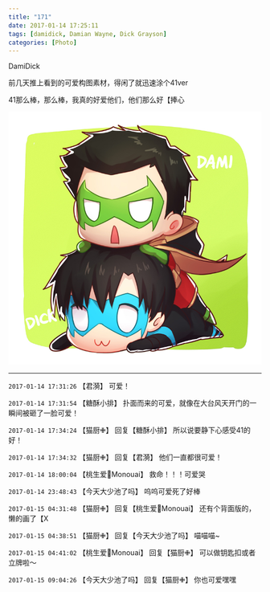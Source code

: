 ```yaml
---
title: "171"
date: 2017-01-14 17:25:11
tags: [damidick, Damian Wayne, Dick Grayson]
categories: [Photo]
---
```


<p>DamiDick</p> 
<p>前几天推上看到的可爱构图素材，得闲了就迅速涂个41ver</p> 
<p>41那么棒，那么棒，我真的好爱他们，他们那么好【捧心</p>

![](https://raw.githubusercontent.com/alicewish/meowchain247/master/img_cVZNdzJtQk9JV2ZTblJ5UXdQOWdKa1lkT3dINnNBNmJlK0pWWHlRMEVweVhJS0JncFQ3UlFnPT0.jpg)

---

`2017-01-14 17:31:26` 【君漪】 可爱！

`2017-01-14 17:31:54` 【糖酥小排】 扑面而来的可爱，就像在大台风天开门的一瞬间被砸了一脸可爱！

`2017-01-14 17:34:24` 【猫厨✙】 回复【糖酥小排】 所以说要静下心感受41的好！

`2017-01-14 17:34:32` 【猫厨✙】 回复【君漪】 他们一直都很可爱！

`2017-01-14 18:00:04` 【桃生爱🍑Monouai】 救命！！！可爱哭

`2017-01-14 23:48:43` 【今天大少池了吗】 呜呜可爱死了好棒

`2017-01-15 04:31:48` 【猫厨✙】 回复【桃生爱🍑Monouai】 还有个背面版的，懒的画了【X

`2017-01-15 04:38:51` 【猫厨✙】 回复【今天大少池了吗】 喵喵喵~

`2017-01-15 04:41:02` 【桃生爱🍑Monouai】 回复【猫厨✙】 可以做钥匙扣或者立牌啦～

`2017-01-15 09:04:26` 【今天大少池了吗】 回复【猫厨✙】 你也可爱嘿嘿
